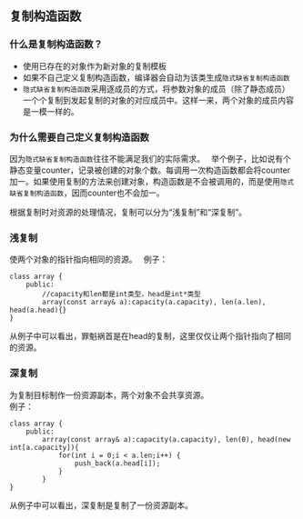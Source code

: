## 复制构造函数
### 什么是复制构造函数？
- 使用已存在的对象作为新对象的复制模板
- 如果不自己定义复制构造函数，编译器会自动为该类生成`隐式缺省复制构造函数`
- `隐式缺省复制构造函数`采用逐成员的方式，将参数对象的成员（除了静态成员）一个个复制到发起复制的对象的对应成员中。这样一来，两个对象的成员内容是一模一样的。

### 为什么需要自己定义复制构造函数
因为`隐式缺省复制构造函数`往往不能满足我们的实际需求。  
举个例子，比如说有个静态变量counter，记录被创建的对象个数。每调用一次构造函数都会将counter加一。如果使用复制的方法来创建对象，构造函数是不会被调用的，而是使用`隐式缺省复制构造函数`，因而counter也不会加一。

根据复制时对资源的处理情况，复制可以分为“浅复制”和“深复制”。
### 浅复制
使两个对象的指针指向相同的资源。  
例子：
```
class array {
    public:
        //capacity和len都是int类型，head是int*类型
        array(const array& a):capacity(a.capacity), len(a.len), head(a.head){}
}
```
从例子中可以看出，罪魁祸首是在head的复制，这里仅仅让两个指针指向了相同的资源。

### 深复制
为复制目标制作一份资源副本，两个对象不会共享资源。  
例子：
```
class array {
    public:
        arrray(const array& a):capacity(a.capacity), len(0), head(new int[a.capacity]){
            for(int i = 0;i < a.len;i++) {
                push_back(a.head[i]);
            }
        }
}
```
从例子中可以看出，深复制是复制了一份资源副本。
